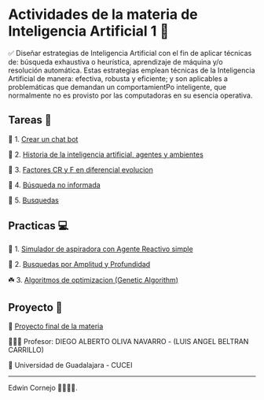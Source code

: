 # Actividades de la materia de Inteligencia Artificial 1 🌱

✅ Diseñar estrategias de Inteligencia Artificial con el fin de aplicar técnicas de: búsqueda exhaustiva o heurística, aprendizaje de máquina y/o
resolución automática. Estas estrategias emplean técnicas de la Inteligencia Artificial de manera: efectiva, robusta y eficiente; y son aplicables a
problemáticas que demandan un comportamientPo inteligente, que normalmente no es provisto por las computadoras en su esencia operativa.

## Tareas 📗

🌳 1. [ Crear un chat bot](./tareas/Tarea1/)

🌱 2. [Historia de la inteligencia artificial, agentes y ambientes](./tareas/Tarea2/tarea02_cornejo_chavez_edwin_joel.pdf)

🌼 3. [Factores CR y F en diferencial evolucion](./tareas/Tarea3/)

🌾 4. [Búsqueda no informada](./tareas/Tarea4/EdwinJoelCornejoChavez_BusquedaNoInformada.pdf)

🌻 5. [Busquedas](./tareas/Tarea5/tarea05_cornejo_chavez_edwin_joel.pdf)

## Practicas 💻

🌿 1. [Simulador de aspiradora con Agente Reactivo simple](./practicas/practica1/)

🌵 2. [Busquedas por Amplitud y Profundidad](./practicas/practica2/)

☘️ 3. [Algoritmos de optimizacion (Genetic Algorithm)](./practicas/practica3/)



## Proyecto 📂

🍃  [Proyecto final de la materia](./proyecto/)




🧑🏻‍🏫 Profesor: DIEGO ALBERTO OLIVA NAVARRO - (LUIS ANGEL BELTRAN CARRILLO)

🏫 Universidad de Guadalajara - CUCEI 

---------------------------------------

Edwin Cornejo 👨🏻‍💻💚.
